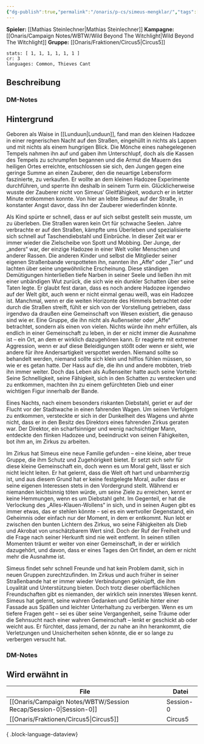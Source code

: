 ```yaml
---
{"dg-publish":true,"permalink":"/onaris/p-cs/simeus-mengklar/","tags":["pc","kampagne/witchlight","fraktion/Circus5"]}
---
```


**Spieler:** [[Mathias Steinlechner\|Mathias Steinlechner]]
**Kampagne:** [[Onaris/Campaign Notes/WBTW/Wild Beyond The Witchlight\|Wild Beyond The Witchlight]]
**Gruppe:** [[Onaris/Fraktionen/Circus5\|Circus5]]
```statblock
stats: [ 1, 1, 1, 1, 1, 1 ]
cr: 3
languages: Common, Thieves Cant
```
## Beschreibung

### DM-Notes

<div class="transclusion internal-embed is-loaded"><div class="markdown-embed">






</div></div>
  
  
## Hintergrund  

Geboren als Waise in [[Lunduun\|Lunduun]], fand man den kleinen Hadozee in einer regnerischen Nacht auf den Straßen, eingehüllt in nichts als Lappen und mit nichts als einem hungrigen Blick. Die Mönche eines nahegelegenen Tempels nahmen ihn auf und gaben ihm Unterschlupf, doch als die Kassen des Tempels zu schrumpfen begannen und die Armut die Mauern des heiligen Ortes erreichte, entschlossen sie sich, den Jungen gegen eine geringe Summe an einen Zauberer, den die neuartige Lebensform faszinierte, zu verkaufen. Er wollte an dem kleinen Hadozee Experimente durchführen, und sperrte ihn deshalb in seinem Turm ein. Glücklicherweise wusste der Zauberer nicht von Simeus‘ Gleitfähigkeit, wodurch er in letzter Minute entkommen konnte. Von hier an lebte Simeus auf der Straße, in konstanter Angst davor, dass ihn der Zauberer wiederfinden könnte. 

Als Kind spürte er schnell, dass er auf sich selbst gestellt sein musste, um zu überleben. Die Straßen waren kein Ort für schwache Seelen. Jahre verbrachte er auf den Straßen, kämpfte ums Überleben und spezialisierte sich schnell auf Taschendiebstahl und Einbrüche. In dieser Zeit war er immer wieder die Zielscheibe von Spott und Mobbing. Der Junge, der „anders“ war, der einzige Hadozee in einer Welt voller Menschen und anderer Rassen. Die anderen Kinder und selbst die Mitglieder seiner eigenen Straßenbande verspotteten ihn, nannten ihn „Affe“ oder „Tier“ und lachten über seine ungewöhnliche Erscheinung. Diese ständigen Demütigungen hinterließen tiefe Narben in seiner Seele und ließen ihn mit einer unbändigen Wut zurück, die sich wie ein dunkler Schatten über seine Taten legte. 
Er glaubt fest daran, dass es noch andere Hadozee irgendwo auf der Welt gibt, auch wenn er nicht einmal genau weiß, was ein Hadozee ist. Manchmal, wenn er die weiten Horizonte des Himmels betrachtet oder durch die Straßen streift, fühlt er sich von der Vorstellung getrieben, dass irgendwo da draußen eine Gemeinschaft von Wesen existiert, die genauso sind wie er. Eine Gruppe, die ihn nicht als Außenseiter oder „Affe“ betrachtet, sondern als einen von vielen. Nichts würde ihn mehr erfüllen, als endlich in einer Gemeinschaft zu leben, in der er nicht immer die Ausnahme ist – ein Ort, an dem er wirklich dazugehören kann. 
Er reagierte mit extremer Aggression, wenn er auf diese Beleidigungen stößt oder wenn er sieht, wie andere für ihre Andersartigkeit verspottet werden. Niemand sollte so behandelt werden, niemand sollte sich klein und hilflos fühlen müssen, so wie er es getan hatte. Der Hass auf die, die ihn und andere mobbten, trieb ihn immer weiter. Doch das Leben als Außenseiter hatte auch seine Vorteile: Seine Schnelligkeit, seine Fähigkeit, sich in den Schatten zu verstecken und zu entkommen, machten ihn zu einem gefürchteten Dieb und einer wichtigen Figur innerhalb der Bande. 

Eines Nachts, nach einem besonders riskanten Diebstahl, geriet er auf der Flucht vor der Stadtwache in einen fahrenden Wagen. Um seinen Verfolgern zu entkommen, versteckte er sich in der Dunkelheit des Wagens und ahnte nicht, dass er in den Besitz des Direktors eines fahrenden Zirkus geraten war. Der Direktor, ein scharfsinniger und wenig nachsichtiger Mann, entdeckte den flinken Hadozee und, beeindruckt von seinen Fähigkeiten, bot ihm an, im Zirkus zu arbeiten.

Im Zirkus hat Simeus eine neue Familie gefunden – eine kleine, aber treue Gruppe, die ihm Schutz und Zugehörigkeit bietet. Er setzt sich sehr für diese kleine Gemeinschaft ein, doch wenn es um Moral geht, lässt er sich nicht leicht leiten. Er hat gelernt, dass die Welt oft hart und unbarmherzig ist, und aus diesem Grund hat er keine festgelegte Moral, außer dass er seine eigenen Interessen stets in den Vordergrund stellt. Während er niemanden leichtsinnig töten würde, um seine Ziele zu erreichen, kennt er keine Hemmungen, wenn es um Diebstahl geht. Im Gegenteil, er hat die Verlockung des „Alles-Klauen-Wollens“ in sich, und in seinen Augen gibt es immer etwas, das er stehlen könnte – sei es ein wertvoller Gegenstand, ein Geheimnis oder einfach nur der Moment, in dem er entkommt. 
Nun lebt er zwischen den bunten Lichtern des Zirkus, wo seine Fähigkeiten als Dieb und Akrobat von unschätzbarem Wert sind. Doch der Ruf der Freiheit und die Frage nach seiner Herkunft sind nie weit entfernt. In seinen stillen Momenten träumt er weiter von einer Gemeinschaft, in der er wirklich dazugehört, und davon, dass er eines Tages den Ort findet, an dem er nicht mehr die Ausnahme ist.

Simeus findet sehr schnell Freunde und hat kein Problem damit, sich in neuen Gruppen zurechtzufinden. Im Zirkus und auch früher in seiner Straßenbande hat er immer wieder Verbindungen geknüpft, die ihm Loyalität und Unterstützung bieten. Doch trotz dieser oberflächlichen Freundschaften gibt es niemanden, der wirklich sein innerstes Wesen kennt. Simeus hat gelernt, seine wahren Gedanken und Gefühle hinter einer Fassade aus Späßen und leichter Unterhaltung zu verbergen. Wenn es um tiefere Fragen geht – sei es über seine Vergangenheit, seine Träume oder die Sehnsucht nach einer wahren Gemeinschaft – lenkt er geschickt ab oder weicht aus. Er fürchtet, dass jemand, der zu nahe an ihn herankommt, die Verletzungen und Unsicherheiten sehen könnte, die er so lange zu verbergen versucht hat.

### DM-Notes

<div class="transclusion internal-embed is-loaded"><div class="markdown-embed">






</div></div>


## Wird erwähnt in

| File                                                                 | Datei     |
| -------------------------------------------------------------------- | --------- |
| [[Onaris/Campaign Notes/WBTW/Session Recap/Session-0\|Session-0]] | Session-0 |
| [[Onaris/Fraktionen/Circus5\|Circus5]]                            | Circus5   |

{ .block-language-dataview}
